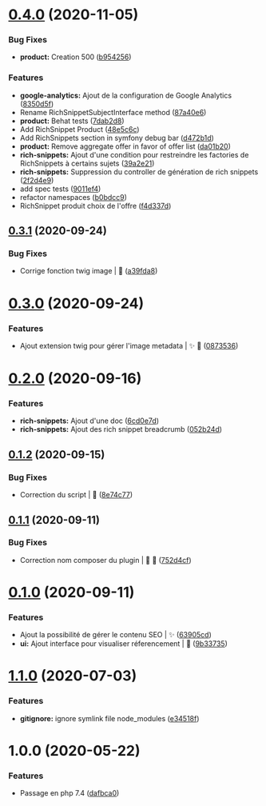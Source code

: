 # [0.4.0](https://gitlab.com/dedi-agency/interne/sylius/dedi-seo-plugin/compare/v0.3.1...v0.4.0) (2020-11-05)


### Bug Fixes

* **product:** Creation 500 ([b954256](https://gitlab.com/dedi-agency/interne/sylius/dedi-seo-plugin/commit/b95425601f982753f916fb91110a66bdcde4e975))


### Features

* **google-analytics:** Ajout de la configuration de Google Analytics ([8350d5f](https://gitlab.com/dedi-agency/interne/sylius/dedi-seo-plugin/commit/8350d5f70e949e6e0641e77ebe09fb51e0236ef4))
* Rename RichSnippetSubjectInterface method ([87a40e6](https://gitlab.com/dedi-agency/interne/sylius/dedi-seo-plugin/commit/87a40e6ebad8555aa3b57cc5f97ee8670abcc8d4))
* **product:** Behat tests ([7dab2d8](https://gitlab.com/dedi-agency/interne/sylius/dedi-seo-plugin/commit/7dab2d8154831fdb0a9f120ebc91b1f29b3a0ef6))
* Add RichSnippet Product ([48e5c6c](https://gitlab.com/dedi-agency/interne/sylius/dedi-seo-plugin/commit/48e5c6c335cd1469fbf01f16c242f5e0bb7a6284))
* Add RichSnippets section in symfony debug bar ([d472b1d](https://gitlab.com/dedi-agency/interne/sylius/dedi-seo-plugin/commit/d472b1d5249c7bcfa3624abf676ea6259656f45f))
* **product:** Remove aggregate offer in favor of offer list ([da01b20](https://gitlab.com/dedi-agency/interne/sylius/dedi-seo-plugin/commit/da01b20bca2026aaf735721e89c4ce67feb48552))
* **rich-snippets:** Ajout d'une condition pour restreindre les factories de RichSnippets à certains sujets ([39a2e21](https://gitlab.com/dedi-agency/interne/sylius/dedi-seo-plugin/commit/39a2e21e69fe1ea8ae2c826db48ad24f79b06599))
* **rich-snippets:** Suppression du controller de génération de rich snippets ([2f2d4e9](https://gitlab.com/dedi-agency/interne/sylius/dedi-seo-plugin/commit/2f2d4e947b1f1fcb81358f035ec590561a361677))
* add spec tests ([9011ef4](https://gitlab.com/dedi-agency/interne/sylius/dedi-seo-plugin/commit/9011ef408df0c62089432e8c0e900cbe0f360f90))
* refactor namespaces ([b0bdcc9](https://gitlab.com/dedi-agency/interne/sylius/dedi-seo-plugin/commit/b0bdcc95441ae76bdbd1e3bcd706138c0377aae0))
* RichSnippet produit choix de l'offre ([f4d337d](https://gitlab.com/dedi-agency/interne/sylius/dedi-seo-plugin/commit/f4d337db2ec8835f45c916894cb62c39df073432))

## [0.3.1](https://gitlab.com/dedi-agency/interne/sylius/dedi-seo-plugin/compare/v0.3.0...v0.3.1) (2020-09-24)


### Bug Fixes

* Corrige fonction twig image | :bug: ([a39fda8](https://gitlab.com/dedi-agency/interne/sylius/dedi-seo-plugin/commit/a39fda8e3c671794a734048ca0fc67269bacb2b6))

# [0.3.0](https://gitlab.com/dedi-agency/interne/sylius/dedi-seo-plugin/compare/v0.2.0...v0.3.0) (2020-09-24)


### Features

* Ajout extension twig pour gérer l'image metadata | :sparkles: :art: ([0873536](https://gitlab.com/dedi-agency/interne/sylius/dedi-seo-plugin/commit/08735364a6fb156f944bce39b0cc5b2f8aa85aa7))

# [0.2.0](https://gitlab.com/dedi-agency/interne/sylius/dedi-seo-plugin/compare/v0.1.2...v0.2.0) (2020-09-16)


### Features

* **rich-snippets:** Ajout d'une doc ([6cd0e7d](https://gitlab.com/dedi-agency/interne/sylius/dedi-seo-plugin/commit/6cd0e7d8ed3e9e1dc2abc01c93b09ca4c068fdf1))
* **rich-snippets:** Ajout des rich snippet breadcrumb ([052b24d](https://gitlab.com/dedi-agency/interne/sylius/dedi-seo-plugin/commit/052b24d047d24fea0fdd366601e03b6118b17476))

## [0.1.2](https://gitlab.com/dedi-agency/interne/sylius/dedi-seo-plugin/compare/v0.1.1...v0.1.2) (2020-09-15)


### Bug Fixes

* Correction du script | :bug: ([8e74c77](https://gitlab.com/dedi-agency/interne/sylius/dedi-seo-plugin/commit/8e74c778bd7f7a3ed09dd0a0b6d6950c2788a295))

## [0.1.1](https://gitlab.com/dedi-agency/interne/sylius/dedi-seo-plugin/compare/v0.1.0...v0.1.1) (2020-09-11)


### Bug Fixes

* Correction nom composer du plugin | :bug: :wrench: ([752d4cf](https://gitlab.com/dedi-agency/interne/sylius/dedi-seo-plugin/commit/752d4cf0a831368081f2c7c1d8ff84498fe648ef))

# [0.1.0](https://gitlab.com/dedi-agency/interne/sylius/dedi-seo-plugin/compare/v0.0.0...v0.1.0) (2020-09-11)


### Features

* Ajout la possibilité de gérer le contenu SEO | :sparkles: ([63905cd](https://gitlab.com/dedi-agency/interne/sylius/dedi-seo-plugin/commit/63905cd80f065e60c53ae69b47cd9a7ee8f17e68))
* **ui:** Ajout interface pour visualiser réferencement | :art: ([9b33735](https://gitlab.com/dedi-agency/interne/sylius/dedi-seo-plugin/commit/9b3373531551044659fb163bbaaef61092779a45))

# [1.1.0](https://gitlab.com/dedi-agency/interne/sylius/dedi-plugin-skeleton/compare/v1.0.0...v1.1.0) (2020-07-03)


### Features

* **gitignore:** ignore symlink file node_modules ([e34518f](https://gitlab.com/dedi-agency/interne/sylius/dedi-plugin-skeleton/commit/e34518f10b6047d64656570a30b131c80b9c1c01))

# 1.0.0 (2020-05-22)


### Features

* Passage en php 7.4 ([dafbca0](https://gitlab.com/dedi-agency/interne/sylius/dedi-plugin-skeleton/commit/dafbca0341e59c51fc6be12aba82aba2c8dd330b))
